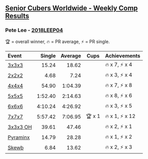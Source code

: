 <style>table {white-space: nowrap;}</style>

## [Senior Cubers Worldwide - Weekly Comp Results](/scw-comp/results/)
### Pete Lee - [2018LEEP04](https://www.worldcubeassociation.org/persons/2018LEEP04)

<span style="white-space: nowrap;">🏆 = overall winner</span>, <span style="white-space: nowrap;">🔥 = PR average</span>, <span style="white-space: nowrap;">⚡ = PR single</span>.

| Event | Single | Average | Cups | Achievements|
| :-- | --: | --: | :--: | :-- |
| [3x3x3](333.md) | 15.24 | 18.62 |  | 🔥 x 7, ⚡ x 4 |
| [2x2x2](222.md) | 4.68 | 7.24 |  | 🔥 x 3, ⚡ x 4 |
| [4x4x4](444.md) | 54.90 | 1:04.39 |  | 🔥 x 7, ⚡ x 8 |
| [5x5x5](555.md) | 1:52.40 | 2:14.63 |  | 🔥 x 8, ⚡ x 6 |
| [6x6x6](666.md) | 4:10.24 | 4:26.92 |  | 🔥 x 3, ⚡ x 5 |
| [7x7x7](777.md) | 5:57.42 | 7:06.95 | 🏆 x 1 | 🔥 x 1, ⚡ x 12 |
| [3x3x3 OH](333oh.md) | 39.61 | 47.46 |  | 🔥 x 2, ⚡ x 1 |
| [Pyraminx](pyram.md) | 14.79 | 28.28 |  | 🔥 x 1, ⚡ x 2 |
| [Skewb](skewb.md) | 6.84 | 13.62 |  | 🔥 x 2, ⚡ x 3 |

<!-- Global site tag (gtag.js) - Google Analytics -->
<script async src="https://www.googletagmanager.com/gtag/js?id=UA-86348435-3"></script>
<script>window.dataLayer = window.dataLayer || []; function gtag() {dataLayer.push(arguments);} gtag('js', new Date()); gtag('config', 'UA-86348435-3');</script>
